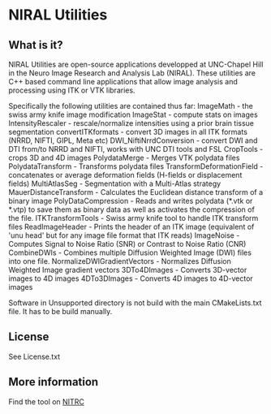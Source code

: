 # NIRAL Utilities

## What is it?

NIRAL Utilities are open-source applications developped at UNC-Chapel Hill in the Neuro Image Research and Analysis Lab (NIRAL). These utilities are C++ based command line applications that allow image analysis and processing using ITK or VTK libraries.

Specifically the following utilities are contained thus far:
ImageMath - the swiss army knife image modification
ImageStat - compute stats on images
IntensityRescaler - rescale/normalize intensities using a prior brain tissue segmentation
convertITKformats - convert 3D images in all ITK formats (NRRD, NIFTI, GIPL, Meta etc)
DWI_NiftiNrrdConversion - convert DWI and DTI from/to NRRD and NIFTI, works with UNC DTI tools and FSL
CropTools - crops 3D and 4D images
PolydataMerge - Merges VTK polydata files
PolydataTransform - Transforms polydata files
TransformDeformationField - concatenates or average deformation fields (H-fields or displacement fields)
MultiAtlasSeg - Segmentation with a Multi-Atlas strategy
MauerDistanceTransform -  Calculates the Euclidean distance transform of a binary image
PolyDataCompression - Reads and writes polydata (*.vtk or *.vtp) to save them as binary data as well as activates the compression of the file.
ITKTransformTools - Swiss army knife tool to handle ITK transform files
ReadImageHeader - Prints the header of an ITK image (equivalent of 'unu head' but for any image file format that ITK reads)
ImageNoise - Computes Signal to Noise Ratio (SNR) or Contrast to Noise Ratio (CNR)
CombineDWIs - Combines multiple Diffusion Weighted Image (DWI) files into one file.
NormalizeDWIGradientVectors - Normalizes Diffusion Weighted Image gradient vectors
3DTo4DImages - Converts 3D-vector images to 4D images
4DTo3DImages - Converts 4D images to 4D-vector images

Software in Unsupported directory is not build with the main CMakeLists.txt file. It has to be build manually.

## License

See License.txt

## More information

Find the tool on [NITRC](http://www.nitrc.org/projects/niral_utilities/)

